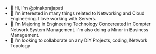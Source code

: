 - 👋 Hi, I’m @pinakprajapati
- 👀 I’m interested in many things related to Networking and Cloud Engineering. I love working with Servers.
- 🌱 I’m Majoring in Engineering Technology Concereated in Compter Network System Management. I'm also doing a Minor in Business Management.
- 💞️ I’m looking to collaborate on any DIY Projects, coding, Network Topology 


<!---
pinakprajapati/pinakprajapati is a ✨ special ✨ repository because its `README.md` (this file) appears on your GitHub profile.
You can click the Preview link to take a look at your changes.
--->
